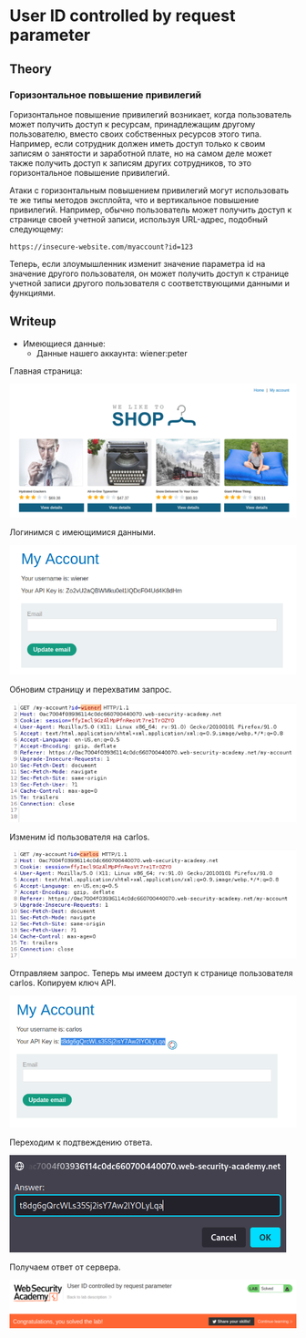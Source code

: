 # User ID controlled by request parameter

## Theory

<h3>Горизонтальное повышение привилегий</h3>

Горизонтальное повышение привилегий возникает, когда пользователь может получить доступ к ресурсам, принадлежащим другому пользователю, вместо своих собственных ресурсов этого типа. Например, если сотрудник должен иметь доступ только к своим записям о занятости и заработной плате, но на самом деле может также получить доступ к записям других сотрудников, то это горизонтальное повышение привилегий.

Атаки с горизонтальным повышением привилегий могут использовать те же типы методов эксплойта, что и вертикальное повышение привилегий. Например, обычно пользователь может получить доступ к странице своей учетной записи, используя URL-адрес, подобный следующему:
```
https://insecure-website.com/myaccount?id=123
```

Теперь, если злоумышленник изменит значение параметра id на значение другого пользователя, он может получить доступ к странице учетной записи другого пользователя с соответствующими данными и функциями.

## Writeup

* Имеющиеся данные: 
    * Данные нашего аккаунта: wiener:peter

Главная страница:

![](https://github.com/fobblified/Writeups/blob/main/Portswigger/Access_control/User_ID_controlled_by_request_parameter/assets/1.png)

Логинимся с имеющимися данными.

![](https://github.com/fobblified/Writeups/blob/main/Portswigger/Access_control/User_ID_controlled_by_request_parameter/assets/2.png)

Обновим страницу и перехватим запрос.

![](https://github.com/fobblified/Writeups/blob/main/Portswigger/Access_control/User_ID_controlled_by_request_parameter/assets/3.png)

Изменим id пользователя на carlos.

![](https://github.com/fobblified/Writeups/blob/main/Portswigger/Access_control/User_ID_controlled_by_request_parameter/assets/4.png)

Отправляем запрос. Теперь мы имеем доступ к странице пользователя carlos. Копируем ключ API.

![](https://github.com/fobblified/Writeups/blob/main/Portswigger/Access_control/User_ID_controlled_by_request_parameter/assets/5.png)

Переходим к подтвеждению ответа.

![](https://github.com/fobblified/Writeups/blob/main/Portswigger/Access_control/User_ID_controlled_by_request_parameter/assets/6.png)

Получаем ответ от сервера.

![](https://github.com/fobblified/Writeups/blob/main/Portswigger/Access_control/User_ID_controlled_by_request_parameter/assets/7.png)
